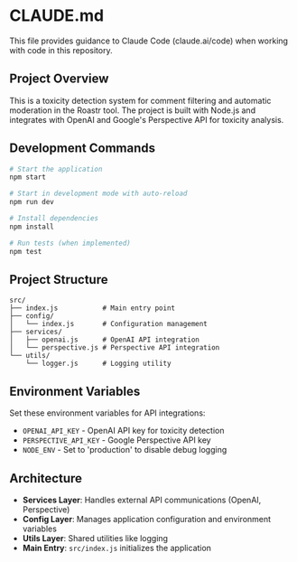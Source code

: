 # CLAUDE.md

This file provides guidance to Claude Code (claude.ai/code) when working with code in this repository.

## Project Overview

This is a toxicity detection system for comment filtering and automatic moderation in the Roastr tool. The project is built with Node.js and integrates with OpenAI and Google's Perspective API for toxicity analysis.

## Development Commands

```bash
# Start the application
npm start

# Start in development mode with auto-reload
npm run dev

# Install dependencies
npm install

# Run tests (when implemented)
npm test
```

## Project Structure

```
src/
├── index.js           # Main entry point
├── config/
│   └── index.js       # Configuration management
├── services/
│   ├── openai.js      # OpenAI API integration
│   └── perspective.js # Perspective API integration
└── utils/
    └── logger.js      # Logging utility
```

## Environment Variables

Set these environment variables for API integrations:
- `OPENAI_API_KEY` - OpenAI API key for toxicity detection
- `PERSPECTIVE_API_KEY` - Google Perspective API key
- `NODE_ENV` - Set to 'production' to disable debug logging

## Architecture

- **Services Layer**: Handles external API communications (OpenAI, Perspective)
- **Config Layer**: Manages application configuration and environment variables
- **Utils Layer**: Shared utilities like logging
- **Main Entry**: `src/index.js` initializes the application